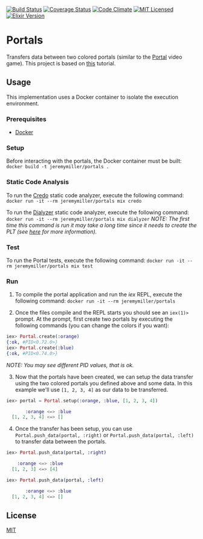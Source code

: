 [![Build Status](https://travis-ci.org/jeremy-miller/portals.svg?branch=master)](https://travis-ci.org/jeremy-miller/portals)
[![Coverage Status](https://coveralls.io/repos/github/jeremy-miller/portals/badge.svg?branch=master)](https://coveralls.io/github/jeremy-miller/portals?branch=master)
[![Code Climate](https://codeclimate.com/github/jeremy-miller/portals/badges/gpa.svg)](https://codeclimate.com/github/jeremy-miller/portals)
[![MIT Licensed](https://img.shields.io/badge/license-MIT-blue.svg)](https://raw.githubusercontent.com/hyperium/hyper/master/LICENSE)
[![Elixir Version](https://img.shields.io/badge/Elixir-1.4-blue.svg)]()

# Portals
Transfers data between two colored portals (similar to the [Portal](https://en.wikipedia.org/wiki/Portal_(video_game)) video game).
This project is based on [this](http://howistart.org/posts/elixir/1/) tutorial.

## Usage
This implementation uses a Docker container to isolate the execution environment.

### Prerequisites
- [Docker](https://docs.docker.com/engine/installation/)

### Setup
Before interacting with the portals, the Docker container must be built: ```docker build -t jeremymiller/portals .```

### Static Code Analysis
To run the [Credo](https://github.com/rrrene/credo) static code analyzer, execute the following command: ```docker run -it --rm jeremymiller/portals mix credo```

To run the [Dialyzer](http://erlang.org/doc/man/dialyzer.html) static code analyzer, execute the following command: ```docker run -it --rm jeremymiller/portals mix dialyzer```
*NOTE: The first time this command is run it may take a long time since it needs to create the PLT (see [here](https://github.com/jeremyjh/dialyxir#usage) for more information).*

### Test
To run the Portal tests, execute the following command: ```docker run -it --rm jeremymiller/portals mix test```

### Run
1. To compile the portal application and run the *iex* REPL, execute the following command: ```docker run -it --rm jeremymiller/portals```

2. Once the files compile and the REPL starts you should see an ```iex(1)>``` prompt.
At the prompt, first create two portals by executing the following commands (you can change the colors if you want):
```elixir
iex> Portal.create(:orange)
{:ok, #PID<0.72.0>}
iex> Portal.create(:blue)
{:ok, #PID<0.74.0>}
```
*NOTE: You may see different PID values, that is ok.*

3. Now that the portals have been created, we can setup the data transfer using the two colored portals you defined above and some data.
In this example we'll use ```[1, 2, 3, 4]``` as our data to be transferred.
```elixir
iex> portal = Portal.setup(:orange, :blue, [1, 2, 3, 4])

       :orange <=> :blue
  [1, 2, 3, 4] <=> []

```

4. Once the transfer has been setup, you can use ```Portal.push_data(portal, :right)``` or ```Portal.push_data(portal, :left)```
to transfer data between the portals.
```elixir
iex> Portal.push_data(portal, :right)

    :orange <=> :blue
  [1, 2, 3] <=> [4]

iex> Portal.push_data(portal, :left)

       :orange <=> :blue
  [1, 2, 3, 4] <=> []

```

## License
[MIT](https://github.com/jeremy-miller/portals/blob/master/LICENSE)
